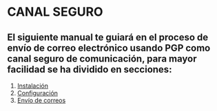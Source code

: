 

# **CANAL SEGURO**

## El siguiente manual te guiará en el proceso de envío de correo electrónico usando PGP como canal seguro de comunicación, para mayor facilidad se ha dividido en secciones:

1. [Instalación](https://github.com/el3ctron/canal_seguro/blob/master/instalacion.md)
2. [Configuración](https://github.com/el3ctron/canal_seguro/blob/master/configuracion.md)
3. [Envío de correos](https://github.com/el3ctron/canal_seguro/blob/master/enviando.md)

